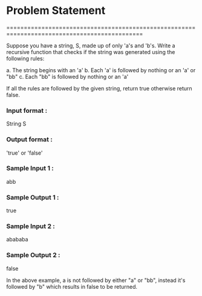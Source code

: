 # Problem Statement
=============================================================================================

Suppose you have a string, S, made up of only 'a's and 'b's. 
Write a recursive function that checks if the string was generated using the following rules:

a. The string begins with an 'a'
b. Each 'a' is followed by nothing or an 'a' or "bb"
c. Each "bb" is followed by nothing or an 'a'

If all the rules are followed by the given string, return true otherwise return false.

### Input format :
String S
### Output format :
'true' or 'false'

### Sample Input 1 :
abb
### Sample Output 1 :
true
### Sample Input 2 :
abababa
### Sample Output 2 :
false

In the above example, a is not followed by either "a" or "bb", 
instead it's followed by "b" which results in false to be returned.
